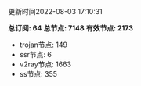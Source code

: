 更新时间2022-08-03 17:10:31

**总订阅: 64**
**总节点: 7148**
**有效节点: 2173**
- trojan节点: 149
- ssr节点: 6
- v2ray节点: 1663
- ss节点: 355
